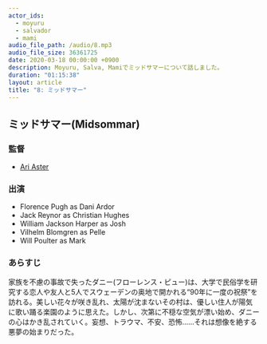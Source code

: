 ```yaml
---
actor_ids:
  - moyuru
  - salvador
  - mami
audio_file_path: /audio/8.mp3
audio_file_size: 36361725
date: 2020-03-18 00:00:00 +0900
description: Moyuru, Salva, Mamiでミッドサマーについて話しました。
duration: "01:15:38"
layout: article
title: "8: ミッドサマー"
---
```


## ミッドサマー(Midsommar)

### 監督
- [Ari Aster](https://www.imdb.com/name/nm4170048/)

### 出演
- Florence Pugh as Dani Ardor
- Jack Reynor as Christian Hughes
- William Jackson Harper as Josh
- Vilhelm Blomgren as Pelle
- Will Poulter as Mark

### あらすじ
家族を不慮の事故で失ったダニー(フローレンス・ピュー)は、大学で民俗学を研究する恋人や友人と5人でスウェーデンの奥地で開かれる“90年に一度の祝祭”を訪れる。美しい花々が咲き乱れ、太陽が沈まないその村は、優しい住人が陽気に歌い踊る楽園のように思えた。しかし、次第に不穏な空気が漂い始め、ダニーの心はかき乱されていく。妄想、トラウマ、不安、恐怖......それは想像を絶する悪夢の始まりだった。
